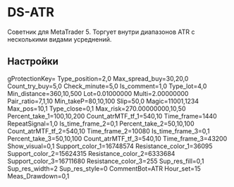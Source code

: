 # DS-ATR
Советник для MetaTrader 5. Торгует внутри диапазонов ATR с несколькими видами усреднений.

## Настройки

gProtectionKey=
Type_position=2,0
Max_spread_buy=30,20,0
Count_try_buy=5,0
Check_minute=5,0
Is_comment=1,0
Type_lot=4,0
Min_distance=360,10,500
Lot=0.01000000
Multi=2.00000000
Pair_ratio=7,1,10
Min_takeP=80,10,100
Slip=50,0
Magic=11001,1234
Max_pos=10,1
Type_close=0,1
Max_risk=270.00000000,10,50
Percent_take_1=100,10,200
Count_atrMTF_tf_1=540,10
Time_frame=1440
RepeatSignal=1,0
Is_time_frame_2=0,1
Percent_take_2=50,10,100
Count_atrMTF_tf_2=540,10
Time_frame_2=10080
Is_time_frame_3=0,1
Percent_take_3=50,10,100
Count_atrMTF_tf_3=540,10
Time_frame_3=43200
Show_visual=0,1
Support_color_1=16748574
Resistance_color_1=36095
Support_color_2=15624315
Resistance_color_2=6333684
Support_color_3=16711680
Resistance_color_3=255
Sup_res_fill=0,1
Sup_res_width=2
Sup_res_style=0
CommentBot=ATR
Hour_set=15
Meas_Drawdown=0,1
